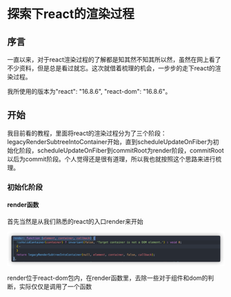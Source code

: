 # 探索下react的渲染过程

## 序言

一直以来，对于react渲染过程的了解都是知其然不知其所以然，虽然在网上看了不少资料，但是总是看过就忘。这次就借着梳理的机会，一步步的走下react的渲染过程。

我所使用的版本为"react": "16.8.6", "react-dom": "16.8.6"。

## 开始

我目前看的教程，里面将react的渲染过程分为了三个阶段：legacyRenderSubtreeIntoContainer开始，直到scheduleUpdateOnFiber为初始化阶段，scheduleUpdateOnFiber到commitRoot为render阶段，commitRoot以后为commit阶段。个人觉得还是很有道理，所以我也就按照这个思路来进行梳理。

### 初始化阶段

#### render函数

首先当然是从我们熟悉的react的入口render来开始

![image-20210305162547907](./assets/image-20210305162547907.png)

render位于react-dom包内，在render函数里，去除一些对于组件和dom的判断，实际仅仅是调用了一个函数
